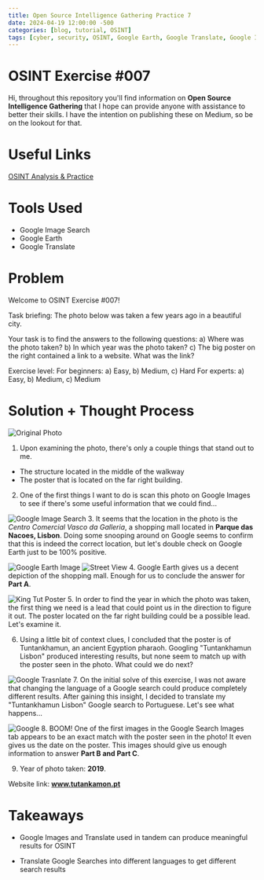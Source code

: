 ```yaml
---
title: Open Source Intelligence Gathering Practice 7
date: 2024-04-19 12:00:00 -500
categories: [blog, tutorial, OSINT]
tags: [cyber, security, OSINT, Google Earth, Google Translate, Google Image Search]
---
```


# OSINT Exercise #007

Hi, throughout this repository you'll find information on **Open Source Intelligence Gathering** that I hope can provide anyone with assistance to better their skills. I have the intention on publishing these on Medium, so be on the lookout for that.


# Useful Links
[OSINT Analysis & Practice](https://gralhix.com/)

# Tools Used

- Google Image Search
- Google Earth
- Google Translate


# Problem

Welcome to OSINT Exercise #007!

Task briefing:
The photo below was taken a few years ago in a beautiful city.

Your task is to find the answers to the following questions:
a) Where was the photo taken?
b) In which year was the photo taken?
c) The big poster on the right contained a link to a website. What was the link?



Exercise level:
For beginners: a) Easy, b) Medium, c) Hard
For experts: a) Easy, b) Medium, c) Medium

# Solution + Thought Process

![Original Photo](/pictures/example_7/osint-exercise-007-big-picture.png)
1. Upon examining the photo, there's only a couple things that stand out to me.
 - The structure located in the middle of the walkway
 - The poster that is located on the far right building.


2. One of the first things I want to do is scan this photo on Google Images to see if there's some useful information that we could find...

![Google Image Search](/pictures/example_7/Google-image.PNG)
3. It seems that the location in the photo is the *Centro Comercial Vasco da Galleria*, a shopping mall located in **Parque das Nacoes, Lisbon**. Doing some snooping around on Google seems to confirm that this is indeed the correct location, but let's double check on Google Earth just to be 100% positive.


![Google Earth Image](/pictures/example_7/Googe-earth-view-1.PNG)
![Street View](/pictures/example_7/street-view-1.PNG)
4. Google Earth gives us a decent depiction of the shopping mall. Enough for us to conclude the answer for **Part A**.

![King Tut Poster](/pictures/example_7/tut.PNG)
5. In order to find the year in which the photo was taken, the first thing we need is a lead that could point us in the direction to figure it out. The poster located on the far right building could be a possible lead. Let's examine it.


6. Using a little bit of context clues, I concluded that the poster is of Tuntankhamun, an ancient Egyption pharaoh. Googling "Tuntankhamun Lisbon" produced interesting results, but none seem to match up with the poster seen in the photo. What could we do next?

![Google Trasnlate](/pictures/example_7/translate.PNG)
7. On the initial solve of this exercise, I was not aware that changing the language of a Google search could produce completely different results. After gaining this insight, I decided to translate my "Tuntankhamun Lisbon" Google search to Portuguese. Let's see what happens...

![Google](/pictures/example_7/proper-search.PNG)
8. BOOM! One of the first images in the Google Search Images tab appears to be an exact match with the poster seen in the photo! It even gives us the date on the poster. This images should give us enough information to answer **Part B and Part C**.


9. Year of photo taken: **2019**.


Website link: **www.tutankamon.pt**








# Takeaways


- Google Images and Translate used in tandem can produce meaningful results for OSINT


- Translate Google Searches into different languages to get different search results










